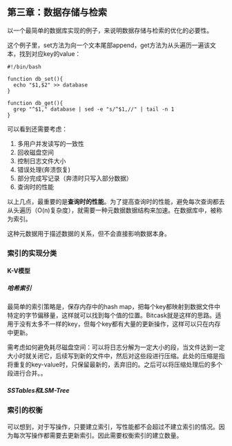 ## 第三章：数据存储与检索

以一个最简单的数据库实现的例子，来说明数据存储与检索的优化的必要性。

这个例子里，set方法为向一个文本尾部append，get方法为从头遍历一遍该文本，找到对应key的value：

```shell
#!/bin/bash

function db_set(){
  echo "$1,$2" >> database
}

function db_get(){
  grep "^$1," database | sed -e "s/^$1,//" | tail -n 1
}
```

可以看到还需要考虑：

1. 多用户并发读写的一致性
2. 回收磁盘空间
3. 控制日志文件大小
4. 错误处理(奔溃恢复)
5. 部分完成写记录（奔溃时只写入部分数据）
6. 查询时的性能

以上几点，最重要的是**查询时的性能**。为了提高查询时的性能，避免每次查询都去从头遍历（O(n)复杂度），就需要一种元数据数据结构来加速。在数据库中，被称为索引。

这种元数据用于描述数据的关系，但不会直接影响数据本身。



### 索引的实现分类

#### K-V模型

##### 哈希索引

最简单的索引策略是，保存内存中的hash map，把每个key都映射到数据文件中特定的字节偏移量，这样就可以找到每个值的位置。Bitcask就是这样的思路。适用于没有太多不一样的key，但每个key都有大量的更新操作，这样可以只在内存中更新。

需考虑如何避免耗尽磁盘空间：可以将日志分解为一定大小的段，当文件达到一定大小时就关闭它，后续写到新的文件中，然后对这些段进行压缩。此处的压缩是指将重复的key-value时，只保留最新的，丢弃旧的。之后可以将压缩处理后的多个段进行合并。。



##### SSTables和LSM-Tree



### 索引的权衡

可以想到，对于写操作，只要建立索引，写性能都不会超过不建立索引的情况。因为每次写操作都需要去更新索引。因此需要权衡索引的建立数量。


